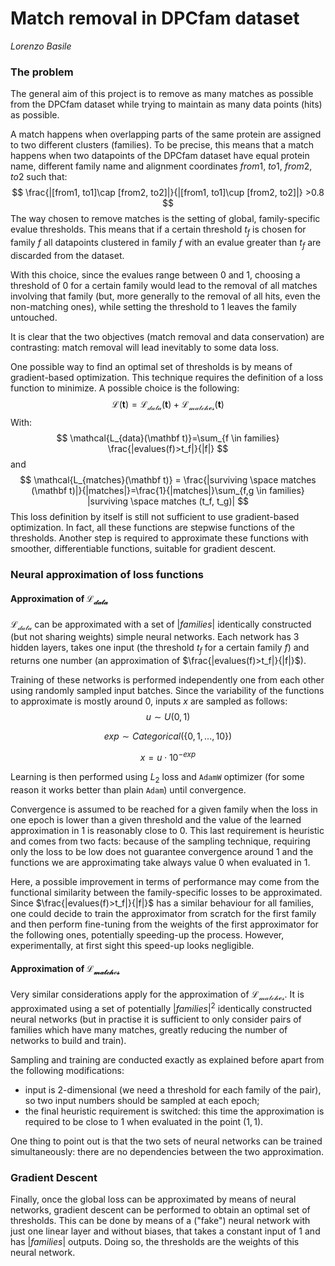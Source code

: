 # Match removal in DPCfam dataset

*Lorenzo Basile*

### The problem

The general aim of this project is to remove as many matches as possible from the DPCfam dataset while trying to maintain as many data points (hits) as possible.

A match happens when overlapping parts of the same protein are assigned to two different clusters (families). To be precise, this means that a match happens when two datapoints of the DPCfam dataset have equal protein name, different family name and alignment coordinates $from1$, $to1$, $from2$, $to2$  such that:
$$
\frac{|[from1, to1]\cap [from2, to2]|}{|[from1, to1]\cup [from2, to2]|} >0.8
$$
The way chosen to remove matches is the setting of global, family-specific evalue thresholds. This means that if a certain threshold $t_f$ is chosen for family $f$ all datapoints clustered in family $f$ with an evalue greater than $t_f$ are discarded from the dataset.

With this choice, since the evalues range between $0$ and $1$, choosing a threshold of $0$ for a certain family would lead to the removal of all matches involving that family (but, more generally to the removal of all hits, even the non-matching ones), while setting the threshold to $1$ leaves the family untouched.

It is clear that the two objectives (match removal and data conservation) are contrasting: match removal will lead inevitably to some data loss.

One possible way to find an optimal set of thresholds is by means of gradient-based optimization. This technique requires the definition of a loss function to minimize. A possible choice is the following:
$$
\mathcal{L}(\mathbf t)=\mathcal{L_{data}}(\mathbf t)+\mathcal{L_{matches}}(\mathbf t)
$$
With:
$$
\mathcal{L_{data}(\mathbf t)}=\sum_{f \in families} \frac{|evalues(f)>t_f|}{|f|}
$$
and
$$
\mathcal{L_{matches}(\mathbf t)} = \frac{|surviving \space matches (\mathbf t)|}{|matches|}=\frac{1}{|matches|}\sum_{f,g \in families} |surviving \space matches (t_f, t_g)|
$$
This loss definition by itself is still not sufficient to use gradient-based optimization. In fact, all these functions are stepwise functions of the thresholds. Another step is required to approximate these functions with smoother, differentiable functions, suitable for gradient descent.

### Neural approximation of loss functions

#### Approximation of $\mathcal{L_{data}}$

$\mathcal{L_{data}}$ can be approximated with a set of $|families|$ identically constructed (but not sharing weights) simple neural networks. Each network has $3$ hidden layers, takes one input (the threshold $t_f$ for a certain family $f$) and returns one number (an approximation of $\frac{|evalues(f)>t_f|}{|f|}$).

Training of these networks is performed independently one from each other using randomly sampled input batches. Since the variability of the functions to approximate is mostly around $0$, inputs $x$ are sampled as follows:
$$
u \sim U(0,1)
$$

$$
exp \sim Categorical (\{0,1,...,10\})
$$

$$
x=u\cdot10^{-exp}
$$

Learning is then performed using $L_2$ loss and `AdamW` optimizer (for some reason it works better than plain `Adam`) until convergence.

Convergence is assumed to be reached for a given family when the loss in one epoch is lower than a given threshold and the value of the learned approximation in $1$ is reasonably close to $0$. This last requirement is heuristic and comes from two facts: because of the sampling technique, requiring only the loss to be low does not guarantee convergence around $1$ and the functions we are approximating take always value $0$ when evaluated in $1$. 

Here, a possible improvement in terms of performance may come from the functional similarity between the family-specific losses to be approximated. Since  $\frac{|evalues(f)>t_f|}{|f|}$ has a similar behaviour for all families, one could decide to train the approximator from scratch for the first family and then perform fine-tuning from the weights of the first approximator for the following ones, potentially speeding-up the process. However, experimentally, at first sight this speed-up looks negligible.

#### Approximation of $\mathcal{L_{matches}}$

Very similar considerations apply for the approximation of $\mathcal{L_{matches}}$. It is approximated using a set of potentially $|families|^2$ identically constructed neural networks (but in practise it is sufficient to only consider pairs of families which have many matches, greatly reducing the number of networks to build and train).

Sampling and training are conducted exactly as explained before apart from the following modifications:

- input is $2$-dimensional (we need a threshold for each family of the pair), so two input numbers should be sampled at each epoch;
- the final heuristic requirement is switched: this time the approximation is required to be close to $1$ when evaluated in the point $(1,1)$.

One thing to point out is that the two sets of neural networks can be trained simultaneously: there are no dependencies between the two approximation.

### Gradient Descent

Finally, once the global loss can be approximated by means of neural networks, gradient descent can be performed to obtain an optimal set of thresholds. This can be done by means of a ("fake") neural network with just one linear layer and without biases, that takes a constant input of $1$ and has $|families|$ outputs. Doing so, the thresholds are the weights of this neural network.

